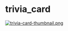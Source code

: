 # trivia_card
[![trivia-card-thumbnail.png](https://i.postimg.cc/RFwZMqDR/trivia-card-thumbnail.png)](https://postimg.cc/1n5QBRPn)
